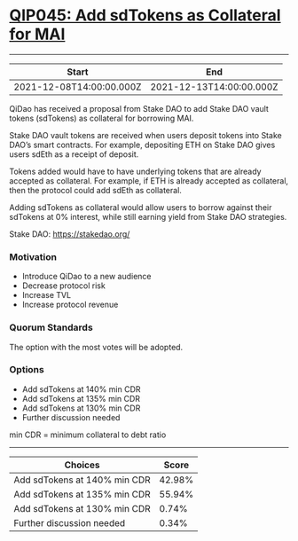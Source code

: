 
# [QIP045: Add sdTokens as Collateral for MAI](https://snapshot.org/#/qidao.eth/proposal/0x815862cda473ead4e50f347e9d44612326a90881efb735b04d9541c1223cfed2)

---
| Start | End |
| --- | --- |
| 2021-12-08T14:00:00.000Z | 2021-12-13T14:00:00.000Z |


QiDao has received a proposal from Stake DAO to add Stake DAO vault tokens (sdTokens) as collateral for borrowing MAI.

Stake DAO vault tokens are received when users deposit tokens into Stake DAO’s smart contracts. For example, depositing ETH on Stake DAO gives users sdEth as a receipt of deposit.

Tokens added would have to have underlying tokens that are already accepted as collateral. For example, if ETH is already accepted as collateral, then the protocol could add sdEth as collateral.

Adding sdTokens as collateral would allow users to borrow against their sdTokens at 0% interest, while still earning yield from Stake DAO strategies.

Stake DAO: https://stakedao.org/

### Motivation

* Introduce QiDao to a new audience
* Decrease protocol risk
* Increase TVL
* Increase protocol revenue

### Quorum Standards

The option with the most votes will be adopted.

### Options

* Add sdTokens at 140% min CDR
* Add sdTokens at 135% min CDR
* Add sdTokens at 130% min CDR
* Further discussion needed

min CDR = minimum collateral to debt ratio

---
| Choices | Score |
| --- | --- |
| Add sdTokens at 140% min CDR | 42.98% |
| Add sdTokens at 135% min CDR | 55.94% |
| Add sdTokens at 130% min CDR | 0.74% |
| Further discussion needed | 0.34% |

